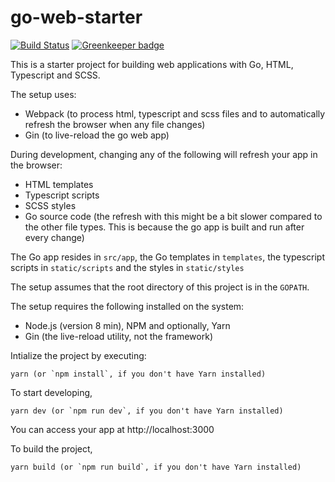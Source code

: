 # go-web-starter

[![Build Status](https://travis-ci.org/kulshekhar/go-web-starter.svg?branch=master)](https://travis-ci.org/kulshekhar/go-web-starter)
[![Greenkeeper badge](https://badges.greenkeeper.io/kulshekhar/go-web-starter.svg)](https://greenkeeper.io/)

This is a starter project for building web applications with Go, HTML, Typescript and SCSS.

The setup uses:

- Webpack (to process html, typescript and scss files and to automatically refresh the browser when any file changes)
- Gin (to live-reload the go web app)

During development, changing any of the following will refresh your app in the browser:

- HTML templates
- Typescript scripts
- SCSS styles
- Go source code (the refresh with this might be a bit slower compared to the other file types. This is because the go app is built and run after every change)

The Go app resides in `src/app`, the Go templates in `templates`, the typescript scripts in `static/scripts` and the styles in `static/styles`

The setup assumes that the root directory of this project is in the `GOPATH`.

The setup requires the following installed on the system:

- Node.js (version 8 min), NPM and optionally, Yarn
- Gin (the live-reload utility, not the framework)

Intialize the project by executing:

```
yarn (or `npm install`, if you don't have Yarn installed)
```

To start developing,

```
yarn dev (or `npm run dev`, if you don't have Yarn installed)
```

You can access your app at http://localhost:3000

To build the project,

```
yarn build (or `npm run build`, if you don't have Yarn installed)
```
